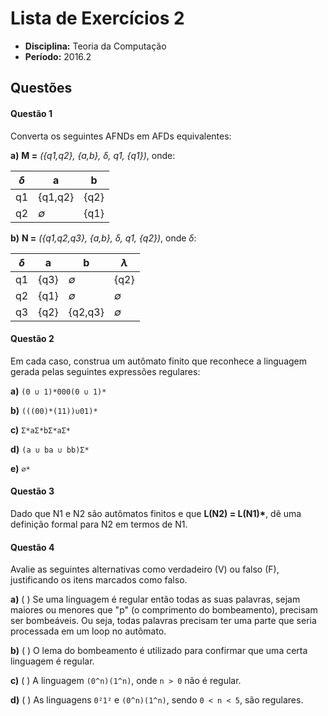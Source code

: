 # Lista de Exercícios 2

- **Disciplina:** Teoria da Computação
- **Período:** 2016.2

## Questões

#### Questão 1 

Converta os seguintes AFNDs em AFDs equivalentes:

**a)** **M =** *({q1,q2}, {a,b}, δ, q1, {q1})*, onde:

| *δ* | a | b |
| --- | --- | --- |
| q1 | {q1,q2} | {q2} |
| q2 | *∅* | {q1} |


**b)** **N =** *({q1,q2,q3}, {a,b}, δ, q1, {q2})*, onde *δ*:

| *δ* | a | b | *λ* |
| --- | --- | --- | --- |
| q1 | {q3} | *∅* | {q2}|
| q2 | {q1} | *∅* | *∅* |
| q3 | {q2} | {q2,q3}| *∅* |

#### Questão 2 

Em cada caso, construa um autômato finito que reconhece a linguagem gerada pelas seguintes expressões regulares:

**a)** `(0 ∪ 1)*000(0 ∪ 1)*`

**b)** `(((00)*(11))∪01)*`

**c)** `Σ*aΣ*bΣ*aΣ*`

**d)** `(a ∪ ba ∪ bb)Σ*`

**e)** `∅*`

#### Questão 3 

Dado que N1 e N2 são autômatos finitos e que **L(N2) = L(N1)\***, dê uma definição formal para N2 em termos de N1.

#### Questão 4

Avalie as seguintes alternativas como verdadeiro (V) ou falso (F), justificando os itens marcados como falso.

**a)** (  ) Se uma linguagem é regular então todas as suas palavras, sejam maiores ou menores que "p" (o comprimento do bombeamento), precisam ser bombeáveis. Ou seja, todas palavras precisam ter uma parte que seria processada em um loop no autômato.  

**b)** (  ) O lema do bombeamento é utilizado para confirmar que uma certa linguagem é regular.  

**c)** (  ) A linguagem `(0^n)(1^n)`, onde `n > 0` não é regular.  

**d)** (  ) As linguagens `0²1²` e `(0^n)(1^n)`, sendo `0 < n < 5`, são regulares.  
